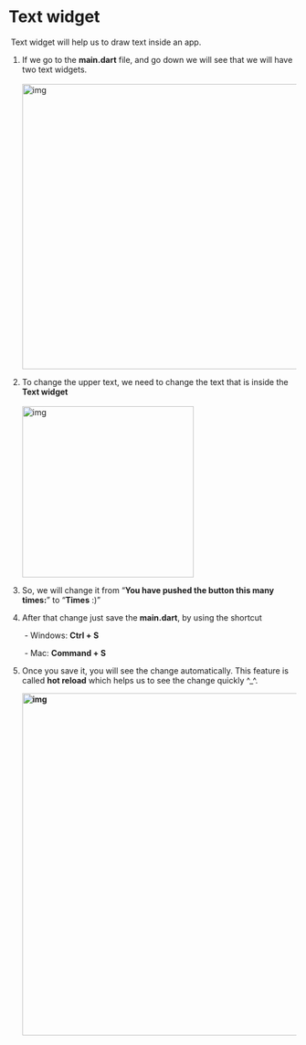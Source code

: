 # Text widget

​		Text widget will help us to draw text inside an app.



1. If we go to the **main.dart** file, and go down we will see that we will have two text widgets. </br></br>
      <img src="https://lh4.googleusercontent.com/Ku8XcN77LjQx5CWah8gDQ0IW4QcxTLCwCwgi5ZoJOTxIB5jVKOJNOVoUYaDMATHaGKthuLGK5dCmR_yBZLkmGtWghWPY6z3u41wHXLDXGv6xiQhGkZGg0p-ke_-K2AN2Tr3J3gpp" alt="img" width="500" />




2. To change the upper text, we need to change the text that is inside the **Text widget** </br></br>
      <img src="https://lh5.googleusercontent.com/N8QRvsFZkAWMkTqEXB5qN3MN7FEWG1Qov9L1Ut4dDYw7GYnwWoKunU8obZ1dx4mbjBWhp6x4z1Gf9KlcVFXtifKXamgxtEVKwvjL-OskIFrufm7tqD7Fg8cRJA58RlaPmWTNUd5k" alt="img" width="300" />



3. So, we will change it from “**You have pushed the button this many times:**” to “**Times** :)”



4. After that change just save the **main.dart**, by using the shortcut

   ​	 -  Windows: **Ctrl + S**        

   ​      - Mac: **Command + S**



5. Once you save it, you will see the change automatically. This feature is called **hot reload** which helps us to see the change quickly ^_^.

   

   ​							**<img src="https://lh6.googleusercontent.com/koXQGOtcKar5SMKYDhfNcxxCqg4AgKqTj9RmPyM__sjYmHbZbR9axrE4YBMmT4pnFQTJhPkOhYzdvMQk5dBikHqyC6U_zQITOqm3uDdjE0NzPMAJCd-9WSEAX6WML-2axzcI5-40" alt="img" width="600" />**























































